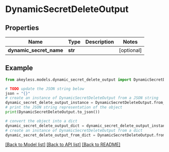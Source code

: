 # DynamicSecretDeleteOutput


## Properties

Name | Type | Description | Notes
------------ | ------------- | ------------- | -------------
**dynamic_secret_name** | **str** |  | [optional] 

## Example

```python
from akeyless.models.dynamic_secret_delete_output import DynamicSecretDeleteOutput

# TODO update the JSON string below
json = "{}"
# create an instance of DynamicSecretDeleteOutput from a JSON string
dynamic_secret_delete_output_instance = DynamicSecretDeleteOutput.from_json(json)
# print the JSON string representation of the object
print(DynamicSecretDeleteOutput.to_json())

# convert the object into a dict
dynamic_secret_delete_output_dict = dynamic_secret_delete_output_instance.to_dict()
# create an instance of DynamicSecretDeleteOutput from a dict
dynamic_secret_delete_output_from_dict = DynamicSecretDeleteOutput.from_dict(dynamic_secret_delete_output_dict)
```
[[Back to Model list]](../README.md#documentation-for-models) [[Back to API list]](../README.md#documentation-for-api-endpoints) [[Back to README]](../README.md)


